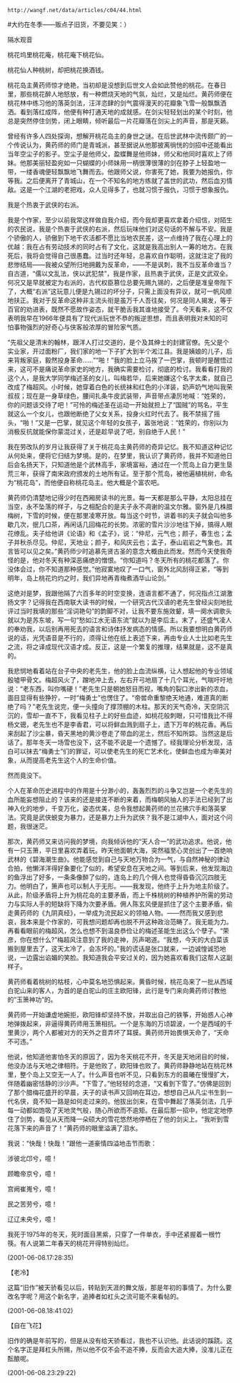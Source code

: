 `http://wangf.net/data/articles/c04/44.html`

#大约在冬季——贩点子旧货，不要见笑：）

隔水观音

桃花坞里桃花庵，桃花庵下桃花仙。

桃花仙人种桃树，却把桃花换酒钱。

桃花岛主黄药师惊才绝艳，当初却是没想到后世文人会如此赞他的桃花。在春日里，那些桃花醉人地怒放，有一种燃烧天地的气氛，灿烂，又是灿烂。黄药师便在桃花林中练习他的落英剑法，汪洋恣肆的剑气震得漫天的花瓣象飞雪一般飘飘洒洒。看到落红成阵，他便有种打通天地的成就感。在剑尖轻轻划出的某个时刻，他总是突然停住剑势，闭上眼睛，倾听最后一片花瓣落在剑尖上的声音，那是天籁。

曾经有许多人四处探询，想解开桃花岛主的身世之谜。在后世武林中流传颇广的一个传说认为，黄药师的师门是青城派，甚至据说从他那披离徜恍的剑招中还能看出当年空尘子的影子。空尘子是他师父，盈蝶舞是他师妹，师父和他同时喜欢上了师妹。他那美丽轻盈宛如一只蝴蝶的小师妹用一柄很薄很薄的剑在脖子上轻盈地一带，一缕香魂便轻飘飘地飞舞而去。他跟师父说，你害死了她，我要为她报仇，你等我。之后便离开了青城山，在一个不知名的地方练就了盖世的武功，然后血刃情敌。这是一个江湖的老把戏，众人见得多了，也就习惯于报仇，习惯于想象报仇。

我是个热衷于武侠的右派。

我是个作家，至少以前我常这样做自我介绍，而今我却更喜欢拿着介绍信，对陌生的农民说，我是个热衷于武侠的右派，然后玩味他们对这句话的不解与不安。我是个骄傲的人，骄傲到下地干农活都不愿比当地农民差，这一点维持了我在心理上的优越：我在占有劳动技术的同时占有了文化，这就是我高出别人一筹的地方。在我死后，我将会觉得自己很愚蠢。过当时还年轻，总喜欢自作聪明，这就注定了我的悲惨结局——我被众望所归地拥戴为反革命，——不是讽刺，我不当反革命谁当？自古道，“儒以文乱法，侠以武犯禁”，我是作家，且热衷于武侠，正是文武双全。何况又是早就被定为右派的，古代权臣篡位总要先赐九锡的，之后便是准皇帝陛下了，大概“右派”这玩意儿便是九锡过的坏分子，只需上面没有异议，就可一帆风顺地扶正。我对于反革命这种非主流头衔是虽万千人吾往矣，何况是同人揭发，等于百官的劝进表，既然不愿故作姿态，就干脆舌我其谁地接受了。今天看来，这不仅表明我早在1966年便具有了现代派玩世不恭的叛逆思想，而且表明我对未知的可怕事物强烈的好奇心与侠客般浓厚的冒险家气质。

“先祖父是清末的翰林，跟洋人打过交道的，是个及其绅士的封建官僚。先父是个实业家，开过面粉厂，我们家的地一下子扩大到半个淞江县。我是姨娘的儿子，后来背叛家庭，毅然投身革命……”“啪！”我的脸上立马挨了一巴掌，我顿时是醒悟过来，这可不是痛说革命家史的地方，我确实需要检讨，彻底的检讨。我看看打我的这个人，是我大学同学梅述圣的女儿，叫梅若华，后来她嫌这个名字太柔，就自己改成了梅超风。小时候，她穿着白色的长统袜和红色的小洋装，奶声奶气地叫我荣叔叔；现在是一身草绿色，腰间扎条牛皮武装带，声音带点凄厉地喊：“姓荣的，你的问题该交待了吧！”可怜的梅述圣在运动一开始就担上了“国贼”的骂名，平生就这么一个女儿，也跟他断绝了父女关系，投身火红时代去了。我不禁摇了摇头，“啪！”又是一巴掌，就见这个年轻的女孩子，嚣张地说：“姓荣的，你别以为消极反抗就能保你蒙混过关，还是趁早说了吧，别自绝于人民！”

我在劳改队的岁月让我获得了关于桃花岛主黄药师的奇异记忆。我不知道这种记忆从何处来，便将它归结为梦境。是的，在梦里，我认识了黄药师，我并不知道他日后会名扬天下，只知道他是个武林高手，家境富裕，通过在一个荒岛上自力更生垦荒三年，获得了南宋政府颁发的土地所有证。至于那个荒岛，被他遍植桃树，命名为“桃花岛”，而他便自称桃花岛主。他大概是个富农吧。

黄药师仍清楚地记得少时在西厢房读书的光景。每一天都是那么平静，太阳总挂在当空，永不坠落的样子，与之相配合的是夫子永不凋谢的温文尔雅。窗外是几株腊梅树，下雪的时候，便在那里凌寒开放。每当这个时节，讲着书的夫子就会叫他多歇几次，抿几口茶，再闲话几回梅花的长势。浓密的雪片沙沙地往下掉，搞得人眼花缭乱。夫子给他讲《论语》和《孟子》，说：“仲尼，元气也；颜子，春生也；孟子并秋杀尽见。仲尼，天地业；颜子，和风庆云也；孟子，泰山岩岩之气象也。其言皆可以见之矣。”黄药师少时追慕先贤古圣的意念大概由此而发。然而今天使我奇怪的是，他对冬天有种深恶痛绝的憎恨。“你知道吗？冬天所有的桃花都落了。你没体会过，你不知道那种感觉。”他寂寞地叹了一口气，窗外北风刮得正紧，“等到明年，岛上桃花灼灼之时，我们异地再青梅煮酒华山论剑。”

这绝对是梦，我跟他隔了六百多年的时空变换，连语言都不通了，何况指点江湖激扬文字？记得我在西南联大读书的时候，一个研究古代汉语的老先生曾经尖刻地批评过当时我填的那些“淫词艳句”的韵脚不对，让我不要东施效颦，填一阕水调歌头就以为是苏东坡，写一句“愁如江水无语东流”就以为是李后主。末了，还盛气凌人的奉劝我，以后别再用死去的语言和诗体抒发病态的情感。所以我要想明白黄药师说的话，光凭语音是不行的，须得让他在纸上表述下来，再由专业人士比如老先生之流，将之译成现代汉语才成。反正，这是一个繁复的推理，结果就是，这不是真的。

我悲悯地看着站在台子中央的老先生，他的脸上血流纵横，让人想起他的专业领域殷墟甲骨文。梅超风火了，蹭地冲上去，左右开弓地扇了十几个耳光，气喘吁吁地说：“老东西，叫你嘴硬！”老先生只是朝她怒目而视，嘴角的裂口渗出新的浓血，面目显得有些狰狞，一时“梅勇士”也愣住了。“帝喾命重黎绝天地通，难道真的断绝了吗？”老先生说完，便一头撞向了撑顶棚的木柱。那天的天气奇冷，天空阴沉沉的，雪却一直不下，我看见柱子上的好些血迹，如桃花般刺眼，只可惜我比不得杨文骢，老先生也不是李香君，可以将鲜血溅到扇子上，遗下万年的桃花香。再后来刮起了沙尘暴，昏天黑地的黄沙卷走了带血的泥土，然后不知所踪。当然这是后话了。那年冬天一场雪也没下，这不能不说是一个遗憾了。经我理论分析发现，洁白可以抹去“梅勇士”们的罪证，可以使老先生的死亡艺术化，使鲜血也成为审美对象，从而提高老先生这个人的生命价值。

然而竟没下。

个人在革命历史进程中的作用是十分渺小的，轰轰烈烈的斗争又岂是一个老先生的血所能妄想阻止的？该来的还是接连不断的来着，而梅朝风抽人的手法已经到了出神入化的地步，千变万化，姿态优美，总令我想起黄药师的兰花拂穴手和落英掌法。究竟是武侠蜕变为暴力，还是暴力上升为武侠？我不是江湖中人，面对这个问题，我很迷茫。

那次，黄药师又来访问我的梦境，向我倾诉他的“天人合一”的武功追求。他说，他有一只玉箫，平日里喜欢弄着玩。昨天他面朝大海，突然福至心灵创出了一首绝响武林的《碧海潮生曲》。他能感觉到自己与天地万物合为一气，与自然神秘的律动合拍，他懒洋洋得好象要化了似的，希望安息在天地之间。等到后来，他发现海边的鱼浮出了好多，一条条像醉了似的，连岛上的几个佣人也觉得昏昏沉沉四肢无力。他明白了，箫声也可以制人于无形。——我发现，他终于上升为地主阶级了。从此，阶级矛盾将上升为桃花岛的主要矛盾，而上千株桃树的种植养护所需的劳动力与实际人手的短缺将下降为次要矛盾。佣人陈玄风便是抓住了这个主要矛盾，偷走黄药师的《九阴真经》，一举成为流民起义的领袖人物。——然而我又感到悲哀，我本来是个作家的，可我想问题却再也脱不开这种政治范畴了。我无能为力。再看看眼前的梅超风，怎么也想不到温良恭俭让的梅述圣能生出这么个孽子。“荣彦，你在想什么?”梅超风注意到了我的走神，厉声喝道。“我想，今天的大白菜该搬到屋里去了，这天太冷了，会冻坏的。”我的谎话是张口就来，一边诚惶诚恐地说，一边露出谄媚的笑脸。我知道我会平安过关的，因为她喜欢看我们这帮人这副样子。

黄药师看着桃树的枯枝，心中莫名地恐惧起来。黄昏时候，桃花岛来了一批从西域白驼山来的客人，为首的是白驼山的庄主欧阳锋，此行是专门来向黄药师讨教他的“玉箫神功”的。

黄药师一开始谦虚地婉拒，欧阳锋却坚持不放，并取出自己的铁筝，开始惑人心神地弹拨起来，非逼得黄药师用玉箫相抗。一个是东海的万顷碧波，一个是西域的千里黄沙，两个人都被对方的天外之音弄坏了耳膜。黄药师开始畏惧天命了，“天命不可违。”

他说，他知道他害怕冬天的原因了，因为冬天桃花不开，冬天是天地闭目的时候，他没办法与天地之律相符。于是他败了，欧阳锋也败了。黄药师静静地站在桃花林里，整个岛上又空无一人了。什么声音也听不见，只看到东方的晨曦在慢慢扩大，伴随着幽密恬静的沙沙声。“下雪了。”他轻轻的念道，“又看到下雪了。”仿佛是回到了那个腊梅花盛开的早晨，夫子的读书声又回响在耳边，想想自己从凡尘书生到一代名侠，竟不知一路是如何走过来的。他拔出剑来，在雪中舞起了落英剑法，几乎每一动都如饱吸了天地灵气般，随心所欲而不逾矩。在最后那一招中，他定定地停住了剑势，看见从天而降一朵硕大的雪花悠然地停栖在了他的剑尖上。“我听到雪花落下来的声音了！”黄药师的眼里溢满了泪水。

我说：“快哉！快哉！”跟他一道豪情四溢地击节而歌：

涉彼北邙兮，噫！

顾瞻帝京兮，噫！

宫阙崔嵬兮，噫！

民之苦劳兮，噫！

辽辽未央兮，噫！

我死于1975年的冬天，死时面目黑紫，只穿了一件单衣，手中还紧握着一根竹筷。有人说第二年春天的桃花开得特别灿烂。

(2001-06-08.17:28:35)

【老冷】



这篇“旧作”被天骄看见以后，转贴到天涯的舞文版，那是年初的事情了。为什么要改名字呢？用这个新名字，追捧者如杠头之流可能不来看帖的。

(2001-06-08.18:41:02)

【自在飞花】



旧作的确是年前写的，但是从没有给天骄看过，我也不认识他。此话说的蹊跷。这个名字正是拜杠头所赐，所以他不仅不会不追不捧，反而会大追大捧，没准儿正在酝酿呢。

(2001-06-08.23:29:22)